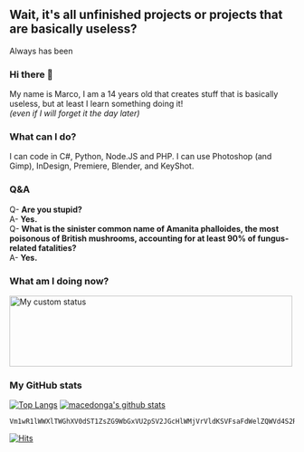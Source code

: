 ## Wait, it's all unfinished projects or projects that are basically useless?
Always has been

### Hi there 👋
My name is Marco, I am a 14 years old that creates stuff that is basically useless, but at least I learn something doing it!<br>
*(even if I will forget it the day later)*

### What can I do?
I can code in C#, Python, Node.JS and PHP. I can use Photoshop (and Gimp), InDesign, Premiere, Blender, and KeyShot.

### Q&A
Q- **Are you stupid?**<br>
A- **Yes.**<br>
Q- **What is the sinister common name of Amanita phalloides, the most poisonous of British mushrooms, accounting for at least 90% of fungus-related fatalities?**<br>
A- **Yes.**

### What am I doing now?
<a href="https://actions.macedon.ga"><img  alt="My custom status" src="https://actions.macedon.ga/get?uid=wmwjpzeplngkggbpimypbupyuujtwtrp" width="500" height="125" /></a>

### My GitHub stats
[![Top Langs](https://github-readme-stats.vercel.app/api/top-langs/?username=macedonga)](https://github.com/anuraghazra/github-readme-stats)
[![macedonga's github stats](https://github-readme-stats.vercel.app/api?username=macedonga)](https://github.com/anuraghazra/github-readme-stats)

```
Vm1wR1lWWXlTWGhXV0dST1ZsZG9WbGxVU2pSV2JGcHlWMjVrVldKSVFsaFdWelZQWVd4S2RHVkdhRnBXVm5CTVdWUkdXbVF5VGtaalJuQlhVbFJXYjFaclkzaFNiVlpIVkc1S2FsSXdXbGhXYWtaTFZsWmFTR1JIUm1oTlZscDFWVVpSZDFCUlBUMD0=
```
[![Hits](https://hits.seeyoufarm.com/api/count/incr/badge.svg?url=https%3A%2F%2Fgithub.com%2Fmacedonga%2Fmacedonga)](https://hits.seeyoufarm.com)
